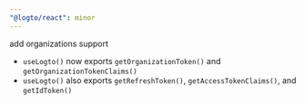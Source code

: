 ```yaml
---
"@logto/react": minor
---
```


add organizations support

- `useLogto()` now exports `getOrganizationToken()` and `getOrganizationTokenClaims()`
- `useLogto()` also exports `getRefreshToken()`, `getAccessTokenClaims()`, and `getIdToken()`
